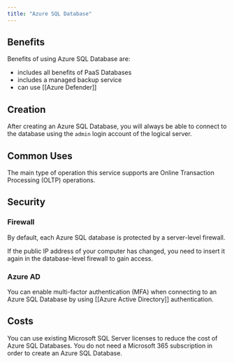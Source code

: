 ```yaml
---
title: "Azure SQL Database"
---
```

## Benefits
Benefits of using Azure SQL Database are:
- includes all benefits of PaaS Databases
- includes a managed backup service
- can use [[Azure Defender]]

## Creation
After creating an Azure SQL Database, you will always be able to connect to the database using the `admin` login account of the logical server.

## Common Uses
The main type of operation this service supports are Online Transaction Processing (OLTP) operations.

## Security
### Firewall
By default, each Azure SQL database is protected by a server-level firewall.

If the public IP address of your computer has changed, you need to insert it again in the database-level firewall to gain access.

### Azure AD
You can enable multi-factor authentication (MFA) when connecting to an Azure SQL Database by using [[Azure Active Directory]] authentication.

## Costs
You can use existing Microsoft SQL Server licenses to reduce the cost of Azure SQL Databases.
You do not need a Microsoft 365 subscription in order to create an Azure SQL Database.


